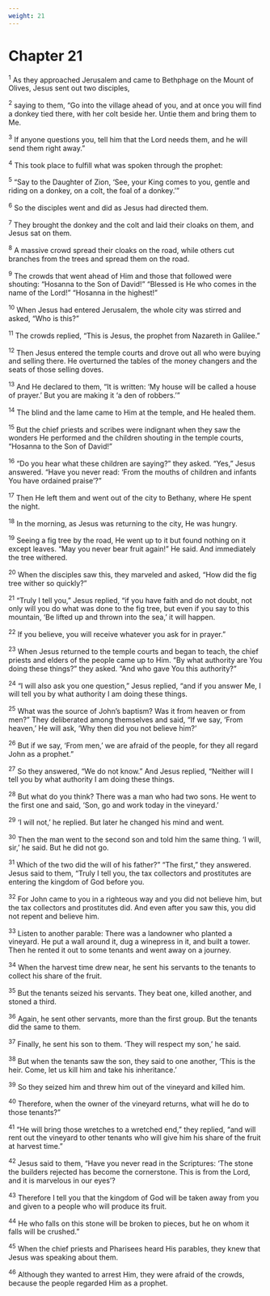 ```yaml
---
weight: 21
---
```


# Chapter 21

<sup>1</sup> As they approached Jerusalem and came to Bethphage on the Mount of Olives, Jesus sent out two disciples, 

<sup>2</sup> saying to them, “Go into the village ahead of you, and at once you will find a donkey tied there, with her colt beside her. Untie them and bring them to Me. 

<sup>3</sup> If anyone questions you, tell him that the Lord needs them, and he will send them right away.” 

<sup>4</sup> This took place to fulfill what was spoken through the prophet: 

<sup>5</sup> “Say to the Daughter of Zion, ‘See, your King comes to you, gentle and riding on a donkey, on a colt, the foal of a donkey.’” 

<sup>6</sup> So the disciples went and did as Jesus had directed them. 

<sup>7</sup> They brought the donkey and the colt and laid their cloaks on them, and Jesus sat on them. 

<sup>8</sup> A massive crowd spread their cloaks on the road, while others cut branches from the trees and spread them on the road. 

<sup>9</sup> The crowds that went ahead of Him and those that followed were shouting: “Hosanna to the Son of David!” “Blessed is He who comes in the name of the Lord!” “Hosanna in the highest!” 

<sup>10</sup> When Jesus had entered Jerusalem, the whole city was stirred and asked, “Who is this?” 

<sup>11</sup> The crowds replied, “This is Jesus, the prophet from Nazareth in Galilee.” 

<sup>12</sup> Then Jesus entered the temple courts and drove out all who were buying and selling there. He overturned the tables of the money changers and the seats of those selling doves. 

<sup>13</sup> And He declared to them, “It is written: ‘My house will be called a house of prayer.’ But you are making it ‘a den of robbers.’” 

<sup>14</sup> The blind and the lame came to Him at the temple, and He healed them. 

<sup>15</sup> But the chief priests and scribes were indignant when they saw the wonders He performed and the children shouting in the temple courts, “Hosanna to the Son of David!” 

<sup>16</sup> “Do you hear what these children are saying?” they asked. “Yes,” Jesus answered. “Have you never read: ‘From the mouths of children and infants You have ordained praise’?” 

<sup>17</sup> Then He left them and went out of the city to Bethany, where He spent the night. 

<sup>18</sup> In the morning, as Jesus was returning to the city, He was hungry. 

<sup>19</sup> Seeing a fig tree by the road, He went up to it but found nothing on it except leaves. “May you never bear fruit again!” He said. And immediately the tree withered. 

<sup>20</sup> When the disciples saw this, they marveled and asked, “How did the fig tree wither so quickly?” 

<sup>21</sup> “Truly I tell you,” Jesus replied, “if you have faith and do not doubt, not only will you do what was done to the fig tree, but even if you say to this mountain, ‘Be lifted up and thrown into the sea,’ it will happen. 

<sup>22</sup> If you believe, you will receive whatever you ask for in prayer.” 

<sup>23</sup> When Jesus returned to the temple courts and began to teach, the chief priests and elders of the people came up to Him. “By what authority are You doing these things?” they asked. “And who gave You this authority?” 

<sup>24</sup> “I will also ask you one question,” Jesus replied, “and if you answer Me, I will tell you by what authority I am doing these things. 

<sup>25</sup> What was the source of John’s baptism? Was it from heaven or from men?” They deliberated among themselves and said, “If we say, ‘From heaven,’ He will ask, ‘Why then did you not believe him?’ 

<sup>26</sup> But if we say, ‘From men,’ we are afraid of the people, for they all regard John as a prophet.” 

<sup>27</sup> So they answered, “We do not know.” And Jesus replied, “Neither will I tell you by what authority I am doing these things. 

<sup>28</sup> But what do you think? There was a man who had two sons. He went to the first one and said, ‘Son, go and work today in the vineyard.’ 

<sup>29</sup> ‘I will not,’ he replied. But later he changed his mind and went. 

<sup>30</sup> Then the man went to the second son and told him the same thing. ‘I will, sir,’ he said. But he did not go. 

<sup>31</sup> Which of the two did the will of his father?” “The first,” they answered. Jesus said to them, “Truly I tell you, the tax collectors and prostitutes are entering the kingdom of God before you. 

<sup>32</sup> For John came to you in a righteous way and you did not believe him, but the tax collectors and prostitutes did. And even after you saw this, you did not repent and believe him. 

<sup>33</sup> Listen to another parable: There was a landowner who planted a vineyard. He put a wall around it, dug a winepress in it, and built a tower. Then he rented it out to some tenants and went away on a journey. 

<sup>34</sup> When the harvest time drew near, he sent his servants to the tenants to collect his share of the fruit. 

<sup>35</sup> But the tenants seized his servants. They beat one, killed another, and stoned a third. 

<sup>36</sup> Again, he sent other servants, more than the first group. But the tenants did the same to them. 

<sup>37</sup> Finally, he sent his son to them. ‘They will respect my son,’ he said. 

<sup>38</sup> But when the tenants saw the son, they said to one another, ‘This is the heir. Come, let us kill him and take his inheritance.’ 

<sup>39</sup> So they seized him and threw him out of the vineyard and killed him. 

<sup>40</sup> Therefore, when the owner of the vineyard returns, what will he do to those tenants?” 

<sup>41</sup> “He will bring those wretches to a wretched end,” they replied, “and will rent out the vineyard to other tenants who will give him his share of the fruit at harvest time.” 

<sup>42</sup> Jesus said to them, “Have you never read in the Scriptures: ‘The stone the builders rejected has become the cornerstone. This is from the Lord, and it is marvelous in our eyes’? 

<sup>43</sup> Therefore I tell you that the kingdom of God will be taken away from you and given to a people who will produce its fruit. 

<sup>44</sup> He who falls on this stone will be broken to pieces, but he on whom it falls will be crushed.” 

<sup>45</sup> When the chief priests and Pharisees heard His parables, they knew that Jesus was speaking about them. 

<sup>46</sup> Although they wanted to arrest Him, they were afraid of the crowds, because the people regarded Him as a prophet. 


